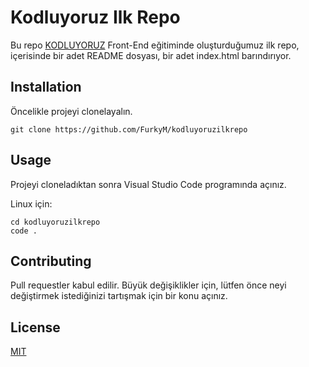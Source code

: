 # Kodluyoruz Ilk Repo
Bu repo [KODLUYORUZ](https://kodluyoruz.org/tr/kodluyoruz/) Front-End eğitiminde oluşturduğumuz ilk repo, içerisinde bir adet README dosyası, bir adet index.html barındırıyor.

## Installation 
Öncelikle projeyi clonelayalın.
```
git clone https://github.com/FurkyM/kodluyoruzilkrepo
```

## Usage
Projeyi cloneladıktan sonra Visual Studio Code programında açınız.

Linux için:
```
cd kodluyoruzilkrepo
code .
```
## Contributing
Pull requestler kabul edilir. Büyük değişiklikler için, lütfen önce neyi değiştirmek istediğinizi tartışmak için bir konu açınız.

## License
[MIT](https://choosealicense.com/licenses/mit/)

